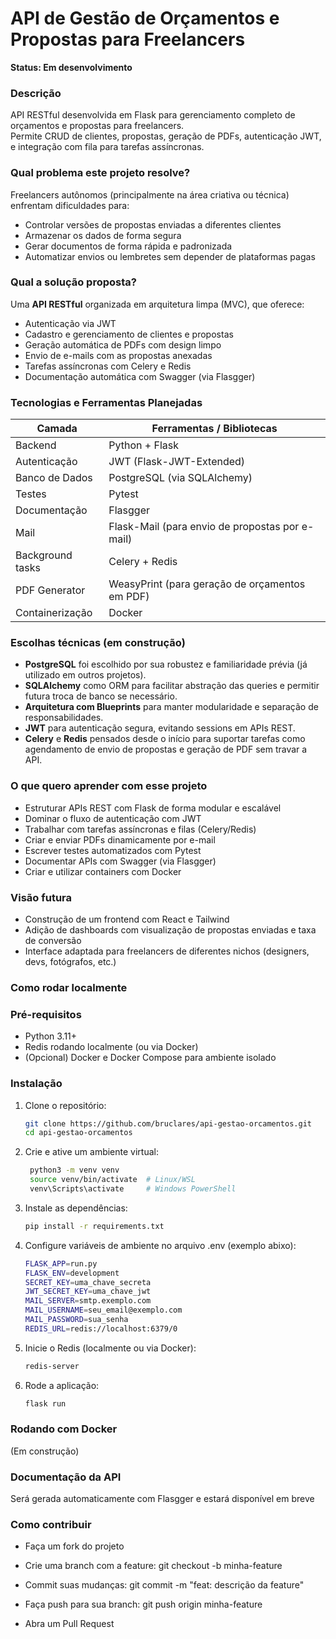 # API de Gestão de Orçamentos e Propostas para Freelancers

**Status: Em desenvolvimento**

### Descrição

API RESTful desenvolvida em Flask para gerenciamento completo de orçamentos e propostas para freelancers.  
Permite CRUD de clientes, propostas, geração de PDFs, autenticação JWT, e integração com fila para tarefas assíncronas.


### Qual problema este projeto resolve?

Freelancers autônomos (principalmente na área criativa ou técnica) enfrentam dificuldades para:

- Controlar versões de propostas enviadas a diferentes clientes
- Armazenar os dados de forma segura
- Gerar documentos de forma rápida e padronizada
- Automatizar envios ou lembretes sem depender de plataformas pagas


### Qual a solução proposta?

Uma **API RESTful** organizada em arquitetura limpa (MVC), que oferece:

- Autenticação via JWT
- Cadastro e gerenciamento de clientes e propostas
- Geração automática de PDFs com design limpo
- Envio de e-mails com as propostas anexadas
- Tarefas assíncronas com Celery e Redis
- Documentação automática com Swagger (via Flasgger)

### Tecnologias e Ferramentas Planejadas

| Camada | Ferramentas / Bibliotecas |
|--------|-----------------------------|
| Backend | Python + Flask |
| Autenticação | JWT (Flask-JWT-Extended) |
| Banco de Dados | PostgreSQL (via SQLAlchemy) |
| Testes | Pytest |
| Documentação | Flasgger |
| Mail | Flask-Mail (para envio de propostas por e-mail) |
| Background tasks | Celery + Redis |
| PDF Generator | WeasyPrint (para geração de orçamentos em PDF) |
| Containerização | Docker |

### Escolhas técnicas (em construção)

- **PostgreSQL** foi escolhido por sua robustez e familiaridade prévia (já utilizado em outros projetos).
- **SQLAlchemy** como ORM para facilitar abstração das queries e permitir futura troca de banco se necessário.
- **Arquitetura com Blueprints** para manter modularidade e separação de responsabilidades.
- **JWT** para autenticação segura, evitando sessions em APIs REST.
- **Celery** e **Redis** pensados desde o início para suportar tarefas como agendamento de envio de propostas e geração de PDF sem travar a API.

### O que quero aprender com esse projeto

- Estruturar APIs REST com Flask de forma modular e escalável
- Dominar o fluxo de autenticação com JWT
- Trabalhar com tarefas assíncronas e filas (Celery/Redis)
- Criar e enviar PDFs dinamicamente por e-mail
- Escrever testes automatizados com Pytest
- Documentar APIs com Swagger (via Flasgger)
- Criar e utilizar containers com Docker


### Visão futura

- Construção de um frontend com React e Tailwind
- Adição de dashboards com visualização de propostas enviadas e taxa de conversão
- Interface adaptada para freelancers de diferentes nichos (designers, devs, fotógrafos, etc.)

### Como rodar localmente

### Pré-requisitos

- Python 3.11+
- Redis rodando localmente (ou via Docker)
- (Opcional) Docker e Docker Compose para ambiente isolado

### Instalação

1. Clone o repositório:
   ```bash
   git clone https://github.com/bruclares/api-gestao-orcamentos.git
   cd api-gestao-orcamentos

2. Crie e ative um ambiente virtual:
   ```bash
    python3 -m venv venv
    source venv/bin/activate  # Linux/WSL
    venv\Scripts\activate     # Windows PowerShell

3. Instale as dependências:
    ```bash
    pip install -r requirements.txt

4. Configure variáveis de ambiente no arquivo .env (exemplo abixo):
    ```bash
    FLASK_APP=run.py
    FLASK_ENV=development
    SECRET_KEY=uma_chave_secreta
    JWT_SECRET_KEY=uma_chave_jwt
    MAIL_SERVER=smtp.exemplo.com
    MAIL_USERNAME=seu_email@exemplo.com
    MAIL_PASSWORD=sua_senha
    REDIS_URL=redis://localhost:6379/0

5. Inicie o Redis (localmente ou via Docker):
    ```bash
    redis-server

6. Rode a aplicação:
    ```bash
    flask run

### Rodando com Docker
(Em construção)

### Documentação da API
Será gerada automaticamente com Flasgger e estará disponível em breve

### Como contribuir
+ Faça um fork do projeto

+ Crie uma branch com a feature: git checkout -b minha-feature

+ Commit suas mudanças: git commit -m "feat: descrição da feature"

+ Faça push para sua branch: git push origin minha-feature

+ Abra um Pull Request

